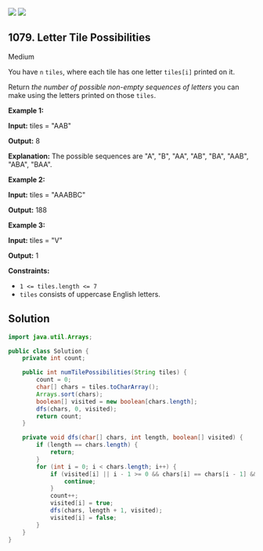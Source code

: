 [![](https://img.shields.io/github/stars/javadev/LeetCode-in-Java?label=Stars&style=flat-square)](https://github.com/javadev/LeetCode-in-Java)
[![](https://img.shields.io/github/forks/javadev/LeetCode-in-Java?label=Fork%20me%20on%20GitHub%20&style=flat-square)](https://github.com/javadev/LeetCode-in-Java/fork)

## 1079\. Letter Tile Possibilities

Medium

You have `n` `tiles`, where each tile has one letter `tiles[i]` printed on it.

Return _the number of possible non-empty sequences of letters_ you can make using the letters printed on those `tiles`.

**Example 1:**

**Input:** tiles = "AAB"

**Output:** 8

**Explanation:** The possible sequences are "A", "B", "AA", "AB", "BA", "AAB", "ABA", "BAA".

**Example 2:**

**Input:** tiles = "AAABBC"

**Output:** 188

**Example 3:**

**Input:** tiles = "V"

**Output:** 1

**Constraints:**

*   `1 <= tiles.length <= 7`
*   `tiles` consists of uppercase English letters.

## Solution

```java
import java.util.Arrays;

public class Solution {
    private int count;

    public int numTilePossibilities(String tiles) {
        count = 0;
        char[] chars = tiles.toCharArray();
        Arrays.sort(chars);
        boolean[] visited = new boolean[chars.length];
        dfs(chars, 0, visited);
        return count;
    }

    private void dfs(char[] chars, int length, boolean[] visited) {
        if (length == chars.length) {
            return;
        }
        for (int i = 0; i < chars.length; i++) {
            if (visited[i] || i - 1 >= 0 && chars[i] == chars[i - 1] && !visited[i - 1]) {
                continue;
            }
            count++;
            visited[i] = true;
            dfs(chars, length + 1, visited);
            visited[i] = false;
        }
    }
}
```